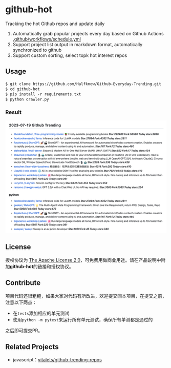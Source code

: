 # github-hot
Tracking the hot Github repos and update daily

1. Automatically grab popular projects every day based on Github Actions [.github/workflows/schedule.yml](https://github.com/shibing624/github-hot/blob/main/.github/workflows/schedule.yml)
2. Support project list output in markdown format, automatically synchronized to github
3. Support custom sorting, select topk hot interest repos

## Usage
```shell
$ git clone https://github.com/Halfknow/Github-Everyday-Trending.git
$ cd github-hot
$ pip install -r requirements.txt
$ python crawler.py
```

### Result

<img src="https://github.com/Halfknow/Github-Everyday-Trending/blob/main/docs/pic.png" width="860" />


## License

授权协议为 [The Apache License 2.0](LICENSE)，可免费用做商业用途。请在产品说明中附加**github-hot**的链接和授权协议。


## Contribute
项目代码还很粗糙，如果大家对代码有所改进，欢迎提交回本项目，在提交之前，注意以下两点：

 - 在`tests`添加相应的单元测试
 - 使用`python -m pytest`来运行所有单元测试，确保所有单测都是通过的

之后即可提交PR。


## Related Projects

- javascript：[vitalets/github-trending-repos](https://github.com/vitalets/github-trending-repos)
